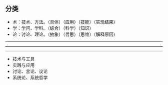 ## 分类
- 术：技术、方法。（具体）（应用）（技能）（实现结果）
- 学：学问、学科。（综合）（科学）（知识）
- 论：讨论、理论。（抽象）（哲思）（思维）（解释原因）

---
---
---

- 技术与工具
- 实践与应用
- 讨论、言论、议论
- 系统论、系统哲学
